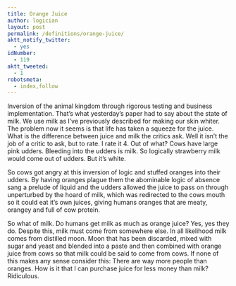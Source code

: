 ```yaml
---
title: Orange Juice
author: logician
layout: post
permalink: /definitions/orange-juice/
aktt_notify_twitter:
  - yes
idNumber:
  - 119
aktt_tweeted:
  - 1
robotsmeta:
  - index,follow
---
```

Inversion of the animal kingdom through rigorous testing and business implementation. <!--more-->That&#8217;s what yesterday&#8217;s paper had to say about the state of milk. We use milk as I&#8217;ve previously described for making our skin whiter. The problem now it seems is that life has taken a squeeze for the juice. What is the difference between juice and milk the critics ask. Well it isn&#8217;t the job of a critic to ask, but to rate. I rate it 4. Out of what? Cows have large pink udders. Bleeding into the udders is milk. So logically strawberry milk would come out of udders. But it&#8217;s white.

So cows got angry at this inversion of logic and stuffed oranges into their udders. By having oranges plague them the abominable logic of absence sang a prelude of liquid and the udders allowed the juice to pass on through unperturbed by the hoard of milk, which was redirected to the cows mouth so it could eat it&#8217;s own juices, giving humans oranges that are meaty, orangey and full of cow protein.

So what of milk. Do humans get milk as much as orange juice? Yes, yes they do. Despite this, milk must come from somewhere else. In all likelihood milk comes from distilled moon. Moon that has been discarded, mixed with sugar and yeast and blended into a paste and then combined with orange juice from cows so that milk could be said to come from cows. If none of this makes any sense consider this: There are way more people than oranges. How is it that I can purchase juice for less money than milk? Ridiculous.
